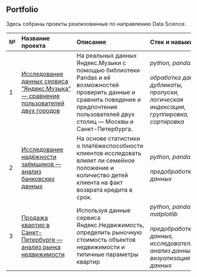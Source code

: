 ## Portfolio

Здесь собраны проекты реализованные по направлению Data Science.

| № | Название проекта | Описание | Стек и навыки| 
| :---------------------- | :---------------------- | :---------------------- | :---------------------- | 
| 1 | [Исследование данных сервиса “Яндекс.Музыка” — сравнение пользователей двух городов](yandex_music) | На реальных данных Яндекс.Музыки c помощью библиотеки Pandas и её возможностей проверить данные и сравнить поведение и предпочтения пользователей двух столиц — Москвы и Санкт-Петербурга. | *python, pandas* <br><br> *обработка данных, дубликаты, пропуски, логическая индексация, группировка, сортировка*|
| 2 | [Исследование надёжности заёмщиков — анализ банковских данных](customer_reliability) | На основе статистики о платёжеспособности клиентов исследовать влияет ли семейное положение и количество детей клиента на факт возврата кредита в срок.  | *python, pandas* <br><br> *предобработка данных* |
| 3 | [Продажа квартир в Санкт-Петербурге — анализ рынка недвижимости](real_estate) | Используя данные сервиса Яндекс.Недвижимость, определить рыночную стоимость объектов недвижимости и типичные параметры квартир | *python, pandas, matplotlib* <br><br> *предобработка данных,* <br> *исследовательский анализ данных,* <br> *визуализация данных* <br> |
 
